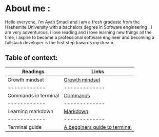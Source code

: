 # About me :
Hello everyone, i'm Ayah Smadi and i am a fresh graduate from the Hashemite University with a bachelors degree in  Software engineering .
I am very adventurous, i love reading and i love learning new things all the time, i aspire to  become a professional software engineer and becoming a fullstack developer is the first step towards my dream.

## Table of context:
 Readings               | Links                                                                                         
------------            | -------------                                                                                 
Growth mindset          |[Growth mindset](https://aya333.github.io/Reading-notess/growthmindset)                        
------------            | -------------                                                                                
Commands in terminal    | [Commands](https://aya333.github.io/Reading-notess/commands)                                  
------------            | -------------                                                                                 
Learning markdown       |[Markdown](https://aya333.github.io/Reading-notess/markdown)                                   
------------            | -------------                                                                                 
Terminal guide          | [A begginers guide to terminal](https://aya333.github.io/Reading-notess/guide)                